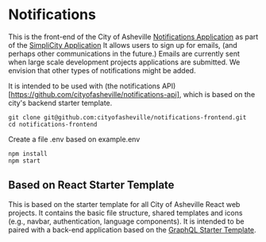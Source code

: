 # Notifications

This is the front-end of the City of Asheville [Notifications Application](https://notifications.ashevillenc.gov/) as part of the [SimpliCity Application](https://simplicity.ashevillenc.gov/development/major#notifications)
It allows users to sign up for emails, (and perhaps other communications in the future.) Emails are currently sent when large scale development projects applications are submitted. We envision that other types of notifications might be added.

It is intended to be used with (the notifications API)[https://github.com/cityofasheville/notifications-api], which is based on the city's backend starter template.

````
git clone git@github.com:cityofasheville/notifications-frontend.git
cd notifications-frontend  
````
Create a file .env based on example.env
````
npm install
npm start
````


## Based on React Starter Template

This is based on the starter template for all City of Asheville React web projects. It contains the basic file structure, shared templates and icons (e.g., navbar, authentication, language components). It is intended to be paired with a back-end application based on the [GraphQL Starter Template](https://github.com/cityofasheville/graphql-starter-template).




